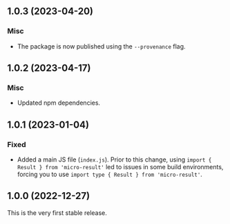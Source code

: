 ## 1.0.3 (2023-04-20)

### Misc

- The package is now published using the `--provenance` flag.

## 1.0.2 (2023-04-17)

### Misc

- Updated npm dependencies.

## 1.0.1 (2023-01-04)

### Fixed

- Added a main JS file (`index.js`). Prior to this change, using `import { Result } from 'micro-result'` led to issues in some build environments, forcing you to use `import type { Result } from 'micro-result'`.

## 1.0.0 (2022-12-27)

This is the very first stable release.
